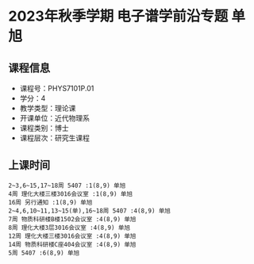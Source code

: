 # 2023年秋季学期 电子谱学前沿专题 单旭






## 课程信息

- 课程号：PHYS7101P.01
- 学分：4
- 教学类型：理论课
- 开课单位：近代物理系
- 课程类别：博士
- 课程层次：研究生课程

## 上课时间

```
2~3,6~15,17~18周 5407 :1(8,9) 单旭
4周 理化大楼三楼3016会议室 :1(8,9) 单旭
16周 另行通知 :1(8,9) 单旭
2~4,6,10~11,13~15(单),16~18周 5407 :4(8,9) 单旭
7周 物质科研楼B楼1502会议室 :4(8,9) 单旭
8周 理化大楼3层3016会议室 :4(8,9) 单旭
12周 理化大楼三楼3016会议室 :4(8,9) 单旭
14周 物质科研楼C座404会议室 :4(8,9) 单旭
5周 5407 :6(8,9) 单旭
```

